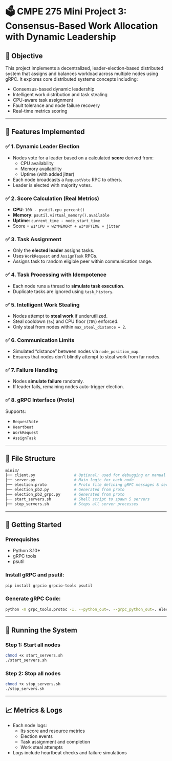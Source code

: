 # 🗳️ CMPE 275 Mini Project 3: Consensus-Based Work Allocation with Dynamic Leadership

## 📌 Objective

This project implements a decentralized, leader-election-based distributed system that assigns and balances workload across multiple nodes using gRPC. It explores core distributed systems concepts including:

- Consensus-based dynamic leadership
- Intelligent work distribution and task stealing
- CPU-aware task assignment
- Fault tolerance and node failure recovery
- Real-time metrics scoring

---

## 🧠 Features Implemented

### ✅ 1. Dynamic Leader Election
- Nodes vote for a leader based on a calculated **score** derived from:
  - CPU availability
  - Memory availability
  - Uptime (with added jitter)
- Each node broadcasts a `RequestVote` RPC to others.
- Leader is elected with majority votes.

### ✅ 2. Score Calculation (Real Metrics)
- **CPU**: `100 - psutil.cpu_percent()`
- **Memory**: `psutil.virtual_memory().available`
- **Uptime**: `current_time - node_start_time`
- Score = `w1*CPU + w2*MEMORY + w3*UPTIME + jitter`

### ✅ 3. Task Assignment
- Only the **elected leader** assigns tasks.
- Uses `WorkRequest` and `AssignTask` RPCs.
- Assigns task to random eligible peer within communication range.

### ✅ 4. Task Processing with Idempotence
- Each node runs a thread to **simulate task execution**.
- Duplicate tasks are ignored using `task_history`.

### ✅ 5. Intelligent Work Stealing
- Nodes attempt to **steal work** if underutilized.
- Steal cooldown (`5s`) and CPU floor (`70%`) enforced.
- Only steal from nodes within `max_steal_distance = 2`.

### ✅ 6. Communication Limits
- Simulated “distance” between nodes via `node_position_map`.
- Ensures that nodes don't blindly attempt to steal work from far nodes.

### ✅ 7. Failure Handling
- Nodes **simulate failure** randomly.
- If leader fails, remaining nodes auto-trigger election.

### ✅ 8. gRPC Interface (Proto)
Supports:
- `RequestVote`
- `Heartbeat`
- `WorkRequest`
- `AssignTask`

---

## 📂 File Structure

```bash
mini3/
├── client.py                 # Optional: used for debugging or manual testing
├── server.py                 # Main logic for each node
├── election.proto            # Proto file defining gRPC messages & services
├── election_pb2.py           # Generated from proto
├── election_pb2_grpc.py      # Generated from proto
├── start_servers.sh          # Shell script to spawn 5 servers
├── stop_servers.sh           # Stops all server processes
```

---

## 🚀 Getting Started

### Prerequisites
- Python 3.10+
- gRPC tools
- psutil

### Install gRPC and psutil:
```bash
pip install grpcio grpcio-tools psutil
```

### Generate gRPC Code:
```bash
python -m grpc_tools.protoc -I. --python_out=. --grpc_python_out=. election.proto
```

---

## 🧪 Running the System

### Step 1: Start all nodes
```bash
chmod +x start_servers.sh
./start_servers.sh
```

### Step 2: Stop all nodes
```bash
chmod +x stop_servers.sh
./stop_servers.sh
```

---

## 📈 Metrics & Logs

- Each node logs:
  - Its score and resource metrics
  - Election events
  - Task assignment and completion
  - Work steal attempts
- Logs include heartbeat checks and failure simulations